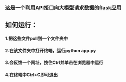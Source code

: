 ### 这是一个利用API接口向大模型请求数据的flask应用
## 如何运行：
#### 1.把这些文件pull到一个文件夹中
#### 2.在该文件夹中打开终端，运行python app.py
#### 3.会反馈一个网址，按住Ctrl并单击在浏览器中运行
#### 4.在终端中Ctrl+C即可退出
